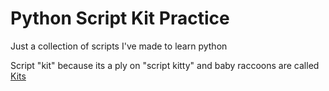# Python Script Kit Practice

Just a collection of scripts I've made to learn python

Script "kit" because its a ply on "script kitty" and baby raccoons are called [Kits](https://www.giveshelter.org/assets/documents/Raccoon_Information.pdf)